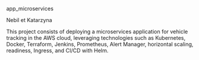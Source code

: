 app_microservices

Nebil et Katarzyna

This project consists of deploying a microservices application for vehicle tracking in the AWS cloud, leveraging technologies such as Kubernetes, Docker, Terraform, Jenkins, Prometheus, Alert Manager, horizontal scaling, readiness, Ingress, and CI/CD with Helm.